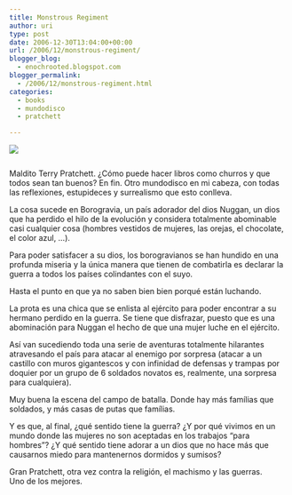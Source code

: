 ```yaml
---
title: Monstrous Regiment
author: uri
type: post
date: 2006-12-30T13:04:00+00:00
url: /2006/12/monstrous-regiment/
blogger_blog:
  - enochrooted.blogspot.com
blogger_permalink:
  - /2006/12/monstrous-regiment.html
categories:
  - books
  - mundodisco
  - pratchett

---
```

[<img style="display:block;text-align:center;cursor:hand;margin:0 auto 10px;" src="http://bp0.blogger.com/_WEHvyZj_jiU/RZZpHqEOFvI/AAAAAAAAAA8/-F3x7J7cKVQ/s320/monstrous-regiment-1.jpg" border="0" />][1]  
Maldito Terry Pratchett. ¿Cómo puede hacer libros como churros y que todos sean tan buenos? En fin. Otro mundodisco en mi cabeza, con todas las reflexiones, estupideces y surrealismo que esto conlleva.

La cosa sucede en Borogravia, un país adorador del dios Nuggan, un dios que ha perdido el hilo de la evolución y considera totalmente abominable casi cualquier cosa (hombres vestidos de mujeres, las orejas, el chocolate, el color azul, &#8230;).

Para poder satisfacer a su dios, los borogravianos se han hundido en una profunda miseria y la única manera que tienen de combatirla es declarar la guerra a todos los países colindantes con el suyo.

Hasta el punto en que ya no saben bien bien porqué están luchando.

La prota es una chica que se enlista al ejército para poder encontrar a su hermano perdido en la guerra. Se tiene que disfrazar, puesto que es una abominación para Nuggan el hecho de que una mujer luche en el ejército.

Así van sucediendo toda una serie de aventuras totalmente hilarantes atravesando el país para atacar al enemigo por sorpresa (atacar a un castillo con muros gigantescos y con infinidad de defensas y trampas por doquier por un grupo de 6 soldados novatos es, realmente, una sorpresa para cualquiera).

Muy buena la escena del campo de batalla. Donde hay más famílias que soldados, y más casas de putas que famílias.

Y es que, al final, ¿qué sentido tiene la guerra? ¿Y por qué vivimos en un mundo donde las mujeres no son aceptadas en los trabajos &#8220;para hombres&#8221;? ¿Y qué sentido tiene adorar a un dios que no hace más que causarnos miedo para mantenernos dormidos y sumisos?

Gran Pratchett, otra vez contra la religión, el machismo y las guerras.  
Uno de los mejores.

 [1]: http://bp0.blogger.com/_WEHvyZj_jiU/RZZpHqEOFvI/AAAAAAAAAA8/-F3x7J7cKVQ/s1600-h/monstrous-regiment-1.jpg
